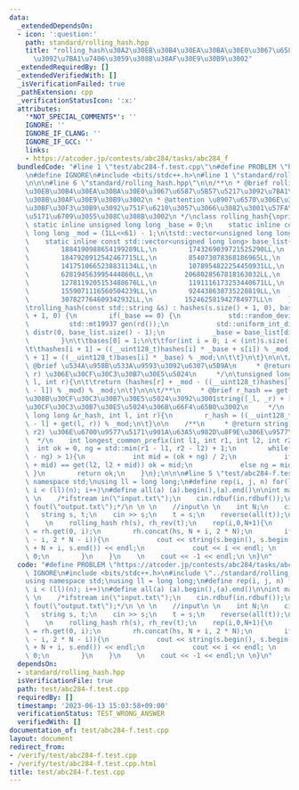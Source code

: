 ```yaml
---
data:
  _extendedDependsOn:
  - icon: ':question:'
    path: standard/rolling_hash.hpp
    title: "rolling_hash\u30A2\u30EB\u30B4\u30EA\u30BA\u30E0\u3067\u6587\u5B57\u5217\
      \u3092\u7BA1\u7406\u3059\u308B\u30AF\u30E9\u30B9\u3002"
  _extendedRequiredBy: []
  _extendedVerifiedWith: []
  _isVerificationFailed: true
  _pathExtension: cpp
  _verificationStatusIcon: ':x:'
  attributes:
    '*NOT_SPECIAL_COMMENTS*': ''
    IGNORE: ''
    IGNORE_IF_CLANG: ''
    IGNORE_IF_GCC: ''
    links:
    - https://atcoder.jp/contests/abc284/tasks/abc284_f
  bundledCode: "#line 1 \"test/abc284-f.test.cpp\"\n#define PROBLEM \"https://atcoder.jp/contests/abc284/tasks/abc284_f\"\
    \n#define IGNORE\n#include <bits/stdc++.h>\n#line 1 \"standard/rolling_hash.hpp\"\
    \n\n\n#line 6 \"standard/rolling_hash.hpp\"\n\n/**\n * @brief rolling_hash\u30A2\
    \u30EB\u30B4\u30EA\u30BA\u30E0\u3067\u6587\u5B57\u5217\u3092\u7BA1\u7406\u3059\
    \u308B\u30AF\u30E9\u30B9\u3002\n * @attention \u8907\u6570\u306E\u30A4\u30F3\u30B9\
    \u30BF\u30F3\u30B9\u3092\u751F\u6210\u3057\u3066\u3082\u3001\u57FA\u6570\u306F\
    \u5171\u6709\u3055\u308C\u308B\u3002\n */\nclass rolling_hash{\nprivate:\n   \
    \ static inline unsigned long long _base = 0;\n    static inline const unsigned\
    \ long long _mod = (1LL<<61) - 1;\n\tstd::vector<unsigned long long> hashes, bases;\n\
    \    static inline const std::vector<unsigned long long> base_list{\n        1809535154732661841LL,\n\
    \        1884190988654199289LL,\n        1743269039721525290LL,\n        443670500607027996LL,\n\
    \        1847920912542467715LL,\n        854073078368186965LL,\n        1223509603385983965LL,\n\
    \        1417510665238831134LL,\n        1078954822254450931LL,\n        544731273123194097LL,\n\
    \        628194563995444860LL,\n        2068028567818163032LL,\n        382415649034687899LL,\n\
    \        1278119205153488676LL,\n        1191116173253440671LL,\n        1896252179888216214LL,\n\
    \        1559071116560504239LL,\n        924438638735228819LL,\n        1857807495571573189LL,\n\
    \        307827764609342932LL,\n        152462581942784977LL\n    };\n\npublic:\n\
    \trolling_hash(const std::string &s) : hashes(s.size() + 1, 0), bases(s.size()\
    \ + 1, 0) {\n        if(_base == 0) {\n            std::random_device rd;\n  \
    \          std::mt19937 gen(rd());\n            std::uniform_int_distribution<>\
    \ distr(0, base_list.size() - 1);\n            _base = base_list[distr(gen)];\n\
    \        }\n\t\tbases[0] = 1;\n\t\tfor(int i = 0; i < (int)s.size(); i++){\n\t\
    \t\thashes[i + 1] = ((__uint128_t)hashes[i] * _base + s[i]) % _mod;\n\t\t\tbases[i\
    \ + 1] = ((__uint128_t)bases[i] * _base) % _mod;\n\t\t}\n\t}\n\n\t/**\n     *\
    \ @brief \u534A\u958B\u533A\u9593\u3092\u6307\u5B9A\n     * @return string[l,\
    \ r) \u306E\u30CF\u30C3\u30B7\u30E5\u5024\n     */\n\tunsigned long long get(int\
    \ l, int r){\n\t\treturn (hashes[r] + _mod - ((__uint128_t)hashes[l] * bases[r\
    \ - l]) % _mod) % _mod;\n\t}\n\n\t/**\n     * @brief r_hash == get(_l, _r) \u306A\
    \u308B\u30CF\u30C3\u30B7\u30E5\u5024\u3092\u3001string([_l, _r) + [l, r)) \u306E\
    \u30CF\u30C3\u30B7\u30E5\u5024\u306B\u66F4\u65B0\u3002\n     */\n    void concat(unsigned\
    \ long long &r_hash, int l, int r){\n        r_hash = ((__uint128_t)r_hash * bases[r\
    \ - l] + get(l, r)) % _mod;\n\t}\n\n    /**\n     * @return string[l1, r1), string[l2,\
    \ r2) \u306E\u6700\u9577\u5171\u901A\u63A5\u982D\u8F9E\u306E\u9577\u3055\n   \
    \  */\n    int longest_common_prefix(int l1, int r1, int l2, int r2){\n      \
    \  int ok = 0, ng = std::min(r1 - l1, r2 - l2) + 1;\n        while(std::abs(ok\
    \ - ng) > 1){\n            int mid = (ok + ng) / 2;\n            if(get(l1, l1\
    \ + mid) == get(l2, l2 + mid)) ok = mid;\n            else ng = mid;\n       \
    \ }\n        return ok;\n    }\n};\n\n\n#line 5 \"test/abc284-f.test.cpp\"\nusing\
    \ namespace std;\nusing ll = long long;\n#define rep(i, j, n) for(ll i = (ll)(j);\
    \ i < (ll)(n); i++)\n#define all(a) (a).begin(),(a).end()\n\nint main(void){\n\
    \ \n    /*ifstream in(\"input.txt\");\n    cin.rdbuf(in.rdbuf());\n    ofstream\
    \ fout(\"output.txt\");*/\n \n \n    //input\n \n    int N;\n    cin >> N;\n \
    \   string s, t;\n    cin >> s;\n    t = s;\n    reverse(all(t));\n \n    //calculate\n\
    \    \n    rolling_hash rh(s), rh_rev(t);\n    rep(i,0,N+1){\n        auto hs\
    \ = rh.get(0, i);\n        rh.concat(hs, N + i, 2 * N);\n        if(hs == rh_rev.get(N\
    \ - i, 2 * N - i)){\n            cout << string(s.begin(), s.begin() + i) + string(s.begin()\
    \ + N + i, s.end()) << endl;\n            cout << i << endl; \n            return\
    \ 0;\n        }\n    }\n    \n    cout << -1 << endl;\n \n}\n"
  code: "#define PROBLEM \"https://atcoder.jp/contests/abc284/tasks/abc284_f\"\n#define\
    \ IGNORE\n#include <bits/stdc++.h>\n#include \"../standard/rolling_hash.hpp\"\n\
    using namespace std;\nusing ll = long long;\n#define rep(i, j, n) for(ll i = (ll)(j);\
    \ i < (ll)(n); i++)\n#define all(a) (a).begin(),(a).end()\n\nint main(void){\n\
    \ \n    /*ifstream in(\"input.txt\");\n    cin.rdbuf(in.rdbuf());\n    ofstream\
    \ fout(\"output.txt\");*/\n \n \n    //input\n \n    int N;\n    cin >> N;\n \
    \   string s, t;\n    cin >> s;\n    t = s;\n    reverse(all(t));\n \n    //calculate\n\
    \    \n    rolling_hash rh(s), rh_rev(t);\n    rep(i,0,N+1){\n        auto hs\
    \ = rh.get(0, i);\n        rh.concat(hs, N + i, 2 * N);\n        if(hs == rh_rev.get(N\
    \ - i, 2 * N - i)){\n            cout << string(s.begin(), s.begin() + i) + string(s.begin()\
    \ + N + i, s.end()) << endl;\n            cout << i << endl; \n            return\
    \ 0;\n        }\n    }\n    \n    cout << -1 << endl;\n \n}\n"
  dependsOn:
  - standard/rolling_hash.hpp
  isVerificationFile: true
  path: test/abc284-f.test.cpp
  requiredBy: []
  timestamp: '2023-06-13 15:03:58+09:00'
  verificationStatus: TEST_WRONG_ANSWER
  verifiedWith: []
documentation_of: test/abc284-f.test.cpp
layout: document
redirect_from:
- /verify/test/abc284-f.test.cpp
- /verify/test/abc284-f.test.cpp.html
title: test/abc284-f.test.cpp
---
```

